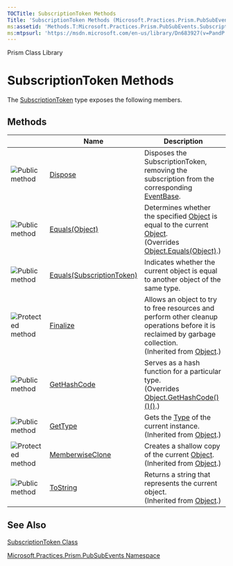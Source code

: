 ```yaml
---
TOCTitle: SubscriptionToken Methods
Title: 'SubscriptionToken Methods (Microsoft.Practices.Prism.PubSubEvents)'
ms:assetid: 'Methods.T:Microsoft.Practices.Prism.PubSubEvents.SubscriptionToken'
ms:mtpsurl: 'https://msdn.microsoft.com/en-us/library/Dn683927(v=PandP.50)'
---
```


Prism Class Library

# SubscriptionToken Methods

The [SubscriptionToken](https://msdn.microsoft.com/en-us/library/microsoft.practices.prism.pubsubevents.subscriptiontoken(v=pandp.50)) type exposes the following members.

## Methods

<table>

<thead>
<tr class="header">
<th> </th>
<th>Name</th>
<th>Description</th>
</tr>
</thead>
<tbody>
<tr class="odd">
<td><img src="https://msdn.microsoft.com/en-us/Dn683927.pubmethod(en-us,PandP.50).gif" title="Public method" /></td>
<td><a href="https://msdn.microsoft.com/m:microsoft.practices.prism.pubsubevents.subscriptiontoken.dispose">Dispose</a></td>
<td><div class="summary">
Disposes the SubscriptionToken, removing the subscription from the corresponding <a href="https://msdn.microsoft.com/t:microsoft.practices.prism.pubsubevents.eventbase">EventBase</a>.
</div></td>
</tr>
<tr class="even">
<td><img src="https://msdn.microsoft.com/en-us/Dn683927.pubmethod(en-us,PandP.50).gif" title="Public method" /></td>
<td><a href="https://msdn.microsoft.com/m:microsoft.practices.prism.pubsubevents.subscriptiontoken.equals(system.object)">Equals(Object)</a></td>
<td><div class="summary">
Determines whether the specified <a href="http://msdn.microsoft.com/en-us/library/e5kfa45b">Object</a> is equal to the current <a href="http://msdn.microsoft.com/en-us/library/e5kfa45b">Object</a>.
</div>
(Overrides <a href="http://msdn.microsoft.com/en-us/library/bsc2ak47">Object.Equals(Object)</a>.)</td>
</tr>
<tr class="odd">
<td><img src="https://msdn.microsoft.com/en-us/Dn683927.pubmethod(en-us,PandP.50).gif" title="Public method" /></td>
<td><a href="https://msdn.microsoft.com/m:microsoft.practices.prism.pubsubevents.subscriptiontoken.equals(microsoft.practices.prism.pubsubevents.subscriptiontoken)">Equals(SubscriptionToken)</a></td>
<td><div class="summary">
Indicates whether the current object is equal to another object of the same type.
</div></td>
</tr>
<tr class="even">
<td><img src="https://msdn.microsoft.com/en-us/Dn683927.protmethod(en-us,PandP.50).gif" title="Protected method" /></td>
<td><a href="http://msdn.microsoft.com/en-us/library/4k87zsw7">Finalize</a></td>
<td><div class="summary">
Allows an object to try to free resources and perform other cleanup operations before it is reclaimed by garbage collection.
</div>
(Inherited from <a href="http://msdn.microsoft.com/en-us/library/e5kfa45b">Object</a>.)</td>
</tr>
<tr class="odd">
<td><img src="https://msdn.microsoft.com/en-us/Dn683927.pubmethod(en-us,PandP.50).gif" title="Public method" /></td>
<td><a href="https://msdn.microsoft.com/m:microsoft.practices.prism.pubsubevents.subscriptiontoken.gethashcode">GetHashCode</a></td>
<td><div class="summary">
Serves as a hash function for a particular type.
</div>
(Overrides <a href="http://msdn.microsoft.com/en-us/library/zdee4b3y">Object.GetHashCode()()()</a>.)</td>
</tr>
<tr class="even">
<td><img src="https://msdn.microsoft.com/en-us/Dn683927.pubmethod(en-us,PandP.50).gif" title="Public method" /></td>
<td><a href="http://msdn.microsoft.com/en-us/library/dfwy45w9">GetType</a></td>
<td><div class="summary">
Gets the <a href="http://msdn.microsoft.com/en-us/library/42892f65">Type</a> of the current instance.
</div>
(Inherited from <a href="http://msdn.microsoft.com/en-us/library/e5kfa45b">Object</a>.)</td>
</tr>
<tr class="odd">
<td><img src="https://msdn.microsoft.com/en-us/Dn683927.protmethod(en-us,PandP.50).gif" title="Protected method" /></td>
<td><a href="http://msdn.microsoft.com/en-us/library/57ctke0a">MemberwiseClone</a></td>
<td><div class="summary">
Creates a shallow copy of the current <a href="http://msdn.microsoft.com/en-us/library/e5kfa45b">Object</a>.
</div>
(Inherited from <a href="http://msdn.microsoft.com/en-us/library/e5kfa45b">Object</a>.)</td>
</tr>
<tr class="even">
<td><img src="https://msdn.microsoft.com/en-us/Dn683927.pubmethod(en-us,PandP.50).gif" title="Public method" /></td>
<td><a href="http://msdn.microsoft.com/en-us/library/7bxwbwt2">ToString</a></td>
<td><div class="summary">
Returns a string that represents the current object.
</div>
(Inherited from <a href="http://msdn.microsoft.com/en-us/library/e5kfa45b">Object</a>.)</td>
</tr>
</tbody>
</table>

## See Also

[SubscriptionToken Class](https://msdn.microsoft.com/en-us/library/microsoft.practices.prism.pubsubevents.subscriptiontoken(v=pandp.50))

[Microsoft.Practices.Prism.PubSubEvents Namespace](https://msdn.microsoft.com/en-us/library/microsoft.practices.prism.pubsubevents(v=pandp.50))
